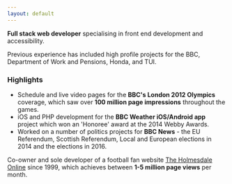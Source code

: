 ```yaml
---
layout: default
---
```


**Full stack web developer** specialising in front end development and accessibility.

Previous experience has included high profile projects for the BBC, Department of Work and Pensions, Honda, and TUI.

### Highlights

- Schedule and live video pages for the **BBC's London 2012 Olympics** coverage, which saw over **100 million page impressions** throughout the games.
- iOS and PHP development for the **BBC Weather iOS/Android app** project which won an 'Honoree' award at the 2014 Webby Awards.
- Worked on a number of politics projects for **BBC News** - the EU Referendum, Scottish Referendum, Local and European elections in 2014 and the elections in 2016.

Co-owner and sole developer of a football fan website [The Holmesdale Online](http://www.holmesdale.net) since 1999, which achieves between **1-5 million page views** per month.